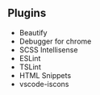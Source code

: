 ## Plugins

- Beautify
- Debugger for chrome
- SCSS Intellisense
- ESLint
- TSLint
- HTML Snippets
- vscode-iscons
